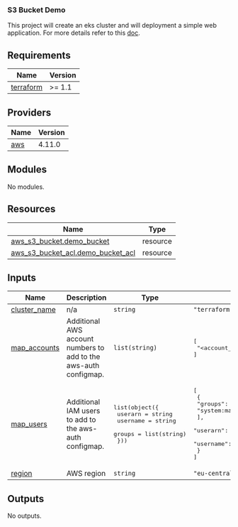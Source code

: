 ### S3 Bucket Demo
This project will create an eks cluster and will deployment a simple web application. For more details refer to this [doc](https://github.com/vikkasyousaf/eks-terraform-with-deployment/blob/master/doc/howto.md).
## Requirements

| Name | Version |
|------|---------|
| <a name="requirement_terraform"></a> [terraform](#requirement\_terraform) | >= 1.1 |

## Providers

| Name | Version |
|------|---------|
| <a name="provider_aws"></a> [aws](#provider\_aws) | 4.11.0 |

## Modules

No modules.

## Resources

| Name | Type |
|------|------|
| [aws_s3_bucket.demo_bucket](https://registry.terraform.io/providers/hashicorp/aws/latest/docs/resources/s3_bucket) | resource |
| [aws_s3_bucket_acl.demo_bucket_acl](https://registry.terraform.io/providers/hashicorp/aws/latest/docs/resources/s3_bucket_acl) | resource |

## Inputs

| Name | Description | Type | Default | Required |
|------|-------------|------|---------|:--------:|
| <a name="input_cluster_name"></a> [cluster\_name](#input\_cluster\_name) | n/a | `string` | `"terraform-eks-demo"` | no |
| <a name="input_map_accounts"></a> [map\_accounts](#input\_map\_accounts) | Additional AWS account numbers to add to the aws-auth configmap. | `list(string)` | <pre>[<br>  "<account_id>"<br>]</pre> | no |
| <a name="input_map_users"></a> [map\_users](#input\_map\_users) | Additional IAM users to add to the aws-auth configmap. | <pre>list(object({<br>    userarn  = string<br>    username = string<br>    groups   = list(string)<br>  }))</pre> | <pre>[<br>  {<br>    "groups": [<br>      "system:masters"<br>    ],<br>    "userarn": "arn:aws:iam::<account_id>:user/terraform-user",<br>    "username": "terraform-user"<br>  }<br>]</pre> | no |
| <a name="input_region"></a> [region](#input\_region) | AWS region | `string` | `"eu-central-1"` | no |

## Outputs

No outputs.
